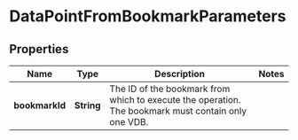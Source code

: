 

# DataPointFromBookmarkParameters


## Properties

| Name | Type | Description | Notes |
|------------ | ------------- | ------------- | -------------|
|**bookmarkId** | **String** | The ID of the bookmark from which to execute the operation. The bookmark must contain only one VDB. |  |



